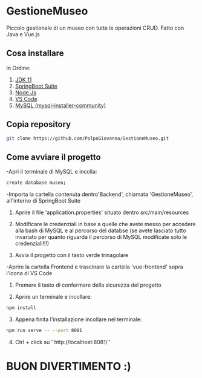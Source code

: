 # GestioneMuseo
Piccolo gestionale di un museo con tutte le operazioni CRUD. Fatto con Java e Vue.js

## Cosa installare
In Ordine:
1) [JDK 11](https://www.oracle.com/it/java/technologies/javase/jdk11-archive-downloads.html)
2) [SpringBoot Suite](https://spring.io/tools)
3) [Node.Js](https://nodejs.org/it/download/)
4) [VS Code](https://code.visualstudio.com/download)
5) [MySQL (mysql-installer-community)](https://dev.mysql.com/downloads/installer/)

## Copia repository
```bash
git clone https://github.com/PolpoGiovanna/GestioneMuseo.git
```

## Come avviare il progetto
-Apri il terminale di MySQL e incolla:
```bash
create database museo;
```

-Importa la cartella contenuta dentro'Backend', chiamata 'GestioneMuseo', all'interno di SpringBoot Suite
  1) Aprire il file 'application.properties' situato dentro src/main/resources
  
  2) Modificare le credenziali in base a quelle che avete messo per accedere alla bash di MySQL e al percorso del databse (se avete lasciato tutto invariato per quanto riguarda il percorso di MySQL modificate solo le credenziali!!!)
  
  3) Avvia il progetto con il tasto verde trinagolare

-Aprire la cartella Frontend e trascinare la cartella 'vue-frontend' sopra l'icona di VS Code

  1) Premere il tasto di confermare della sicurezza del progetto
  
  2) Aprire un terminale e incollare:
  ```bash
  npm install
  ```
  
  3) Appena finita l'installazione incollare nel terminale:
  ```bash
  npm run serve -- --port 8081
  ```
  
  4) Ctrl + click su  ' http://localhost:8081/ '
# BUON DIVERTIMENTO :)
